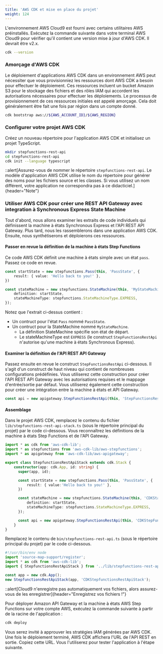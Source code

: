 ```yaml
---
title: 'AWS CDK et mise en place du projet'
weight: 124
---
```


L'environnement AWS Cloud9 est fourni avec certains utilitaires AWS préinstallés. Exécutez la commande suivante dans votre terminal AWS Cloud9 pour vérifier qu'il contient une version mise à jour d'AWS CDK. Il devrait être v2.x.

```bash
cdk --version
```

### Amorçage d'AWS CDK

Le déploiement d'applications AWS CDK dans un environnement AWS peut nécessiter que vous provisionniez les ressources dont AWS CDK a besoin pour effectuer le déploiement. Ces ressources incluent un bucket Amazon S3 pour le stockage des fichiers et des rôles IAM qui accordent les autorisations nécessaires pour effectuer les déploiements. Le processus de provisionnement de ces ressources initiales est appelé amorçage. Cela doit généralement être fait une fois par région dans un compte donné.

```bash
cdk bootstrap aws://${AWS_ACCOUNT_ID}/${AWS_REGION}
```

### Configurer votre projet AWS CDK

Créez un nouveau répertoire pour l'application AWS CDK et initialisez un projet TypeScript.

```bash
mkdir stepfunctions-rest-api
cd stepfunctions-rest-api
cdk init --language typescript
```

::alert[Assurez-vous de nommer le répertoire `stepfunctions-rest-api`. Le modèle d'application AWS CDK utilise le nom du répertoire pour générer des noms pour les fichiers source et les classes. Si vous utilisez un nom différent, votre application ne correspondra pas à ce didacticiel.]{header="Note"}

### Utiliser AWS CDK pour créer une REST API Gateway avec integration à Synchronous Express State Machine

Tout d'abord, nous allons examiner les extraits de code individuels qui définissent la machine à états Synchronous Express et l'API REST API Gateway. Plus tard, nous les rassemblerons dans une application AWS CDK. Ensuite, nous synthétiserons et déploierons ces ressources.

#### Passer en revue la définition de la machine à états Step Functions

Ce code AWS CDK définit une machine à états simple avec un état `pass`. Passez ce code en revue.

```typescript
const startState = new stepfunctions.Pass(this, 'PassState', {
    result: { value: 'Hello back to you!' },
})

const stateMachine = new stepfunctions.StateMachine(this, 'MyStateMachine', {
    definition: startState,
    stateMachineType: stepfunctions.StateMachineType.EXPRESS,
});
```
Notez que l'extrait ci-dessus contient :

- Un contruct pour l'état `Pass` nommé `PassState`.
- Un contruct pour la StateMachine nommé `MyStateMachine`.
  - La définition StateMachine spécifie son état de départ.
  - Le stateMachineType est `EXPRESS` (le construct `StepFunctionsRestApi` n'autorise qu'une machine à états Synchronous Express).

#### Examiner la définition de l'API REST API Gateway

Passez ensuite en revue le construct `StepFunctionsRestApi` ci-dessous. Il s'agit d'un construct de haut niveau qui contient de nombreuses configurations prédéfinies. Vous utiliserez cette construction pour créer l'API REST API Gateway avec les autorisations requises et le mappage d'entrée/sortie par défaut. Vous utiliserez également cette construction pour créer une intégration entre la machine à états et API Gateway.

```typescript
const api = new apigateway.StepFunctionsRestApi(this, 'StepFunctionsRestApi', { stateMachine: stateMachine });
```

#### Assemblage

Dans le projet AWS CDK, remplacez le contenu du fichier `lib/stepfunctions-rest-api-stack.ts` (sous le répertoire principal du projet) par le code ci-dessous. Vous reconnaîtrez les définitions de la machine à états Step Functions et de l'API Gateway.

```typescript
import * as cdk from 'aws-cdk-lib';
import * as stepfunctions from 'aws-cdk-lib/aws-stepfunctions';
import * as apigateway from 'aws-cdk-lib/aws-apigateway';

export class StepfunctionsRestApiStack extends cdk.Stack {
    constructor(app: cdk.App, id: string) {
      super(app, id);

      const startState = new stepfunctions.Pass(this, 'PassState', {
          result: { value:'Hello back to you!' },
      })

      const stateMachine = new stepfunctions.StateMachine(this, 'CDKStateMachine', {
          definition: startState,
          stateMachineType: stepfunctions.StateMachineType.EXPRESS,
      });

      const api = new apigateway.StepFunctionsRestApi(this, 'CDKStepFunctionsRestApi', { stateMachine: stateMachine });
    }
}
```

Remplacez le contenu de `bin/stepfunctions-rest-api.ts` (sous le répertoire principal du projet) par le code ci-dessous.

```typescript
#!/usr/bin/env node
import 'source-map-support/register';
import * as cdk from 'aws-cdk-lib';
import { StepfunctionsRestApiStack } from '../lib/stepfunctions-rest-api-stack';

const app = new cdk.App();
new StepfunctionsRestApiStack(app, 'CDKStepfunctionsRestApiStack');
```

::alert[Cloud9 n'enregistre pas automatiquement vos fichiers, alors assurez-vous de les enregistrer]{header="Enregistrez vos fichiers !"}

Pour déployer Amazon API Gateway et la machine à états AWS Step Functions sur votre compte AWS, exécutez la commande suivante à partir de la racine de l'application :

```bash
cdk deploy
```

Vous serez invité à approuver les stratégies IAM générées par AWS CDK. Une fois le déploiement terminé, AWS CDK affichera l'URL de l'API REST en sortie. Copiez cette URL. Vous l'utiliserez pour tester l'application à l'étape suivante.
